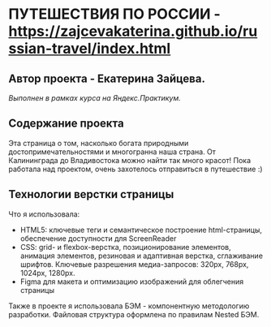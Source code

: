 # ПУТЕШЕСТВИЯ ПО РОССИИ - https://zajcevakaterina.github.io/russian-travel/index.html
## Автор проекта - Екатерина Зайцева.
*Выполнен в рамках курса на Яндекс.Практикум.*

## Содержание проекта
Эта страница о том, насколько богата природными достопримечательностями и многогранна наша страна.
От Калининграда до Владивостока можно найти так много красот! Пока работала над проектом, очень захотелось отправиться в путешествие :)

## Технологии верстки страницы
Что я использовала:
* HTML5: ключевые теги и семантическое построение html-страницы, обеспечение доступности для ScreenReader
* CSS: grid- и flexbox-верстка, позиционирование элементов, анимация элементов, резиновая и адаптивная верстка, сглаживание шрифтов. Ключевые разрешения медиа-запросов: 320px, 768px, 1024px, 1280px.
* Figma для макета и оптимизацию изображений для облегчения страницы

Также в проекте я использовала БЭМ - компонентную методологию разработки. Файловая структура оформлена по правилам Nested БЭМ.
